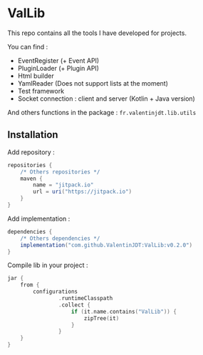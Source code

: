 # ValLib
This repo contains all the tools I have developed for projects.

You can find :
- EventRegister (+ Event API)
- PluginLoader (+ Plugin API)
- Html builder
- YamlReader (Does not support lists at the moment)
- Test framework
- Socket connection : client and server (Kotlin + Java version)

And others functions in the package : `fr.valentinjdt.lib.utils`


## Installation

Add repository :
```groovy
repositories {
    /* Others repositories */
    maven {
        name = "jitpack.io"
        url = uri("https://jitpack.io")
    }
}
```

Add implementation :
```groovy
dependencies {
    /* Others dependencies */
    implementation("com.github.ValentinJDT:ValLib:v0.2.0")
}
```

Compile lib in your project :
```kotlin
jar {
    from {
        configurations
                .runtimeClasspath
                .collect {
                    if (it.name.contains("ValLib")) {
                        zipTree(it)
                    }
                }
    }
}
```

